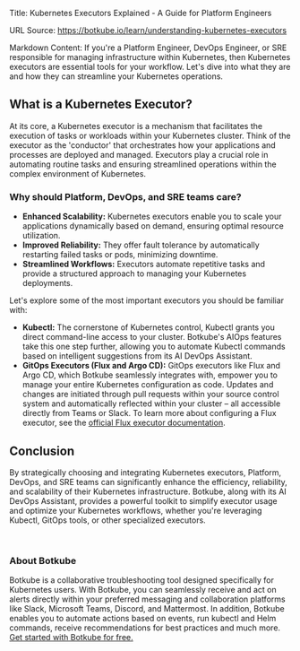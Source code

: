 Title: Kubernetes Executors Explained - A Guide for Platform Engineers

URL Source: https://botkube.io/learn/understanding-kubernetes-executors

Markdown Content:
If you're a Platform Engineer, DevOps Engineer, or SRE responsible for managing infrastructure within Kubernetes, then Kubernetes executors are essential tools for your workflow. Let's dive into what they are and how they can streamline your Kubernetes operations.

**What is a Kubernetes Executor?**
----------------------------------

At its core, a Kubernetes executor is a mechanism that facilitates the execution of tasks or workloads within your Kubernetes cluster. Think of the executor as the 'conductor' that orchestrates how your applications and processes are deployed and managed. Executors play a crucial role in automating routine tasks and ensuring streamlined operations within the complex environment of Kubernetes.

### **Why should Platform, DevOps, and SRE teams care?**

*   **Enhanced Scalability:** Kubernetes executors enable you to scale your applications dynamically based on demand, ensuring optimal resource utilization.
*   **Improved Reliability:** They offer fault tolerance by automatically restarting failed tasks or pods, minimizing downtime.
*   **Streamlined Workflows:** Executors automate repetitive tasks and provide a structured approach to managing your Kubernetes deployments.

Let's explore some of the most important executors you should be familiar with:

*   **Kubectl:** The cornerstone of Kubernetes control, Kubectl grants you direct command-line access to your cluster. Botkube's AIOps features take this one step further, allowing you to automate Kubectl commands based on intelligent suggestions from its AI DevOps Assistant.
*   **GitOps Executors (Flux and Argo CD):** GitOps executors like Flux and Argo CD, which Botkube seamlessly integrates with, empower you to manage your entire Kubernetes configuration as code. Updates and changes are initiated through pull requests within your source control system and automatically reflected within your cluster – all accessible directly from Teams or Slack. To learn more about configuring a Flux executor, see the [official Flux executor documentation](https://docs.botkube.io/configuration/executor/flux).

**Conclusion**
--------------

By strategically choosing and integrating Kubernetes executors, Platform, DevOps, and SRE teams can significantly enhance the efficiency, reliability, and scalability of their Kubernetes infrastructure. Botkube, along with its AI DevOps Assistant, provides a powerful toolkit to simplify executor usage and optimize your Kubernetes workflows, whether you're leveraging Kubectl, GitOps tools, or other specialized executors.

‍

### About Botkube

Botkube is a collaborative troubleshooting tool designed specifically for Kubernetes users. With Botkube, you can seamlessly receive and act on alerts directly within your preferred messaging and collaboration platforms like Slack, Microsoft Teams, Discord, and Mattermost. In addition, Botkube enables you to automate actions based on events, run kubectl and Helm commands, receive recommendations for best practices and much more. [Get started with Botkube for free.](http://app.botkube.io/)
